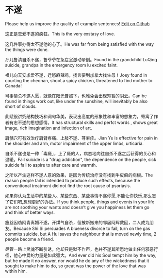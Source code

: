 # 不遂

Please help us improve the quality of example sentences! [Edit on Github](https://github.com/jiyushe/jiyu-example-sentence-source/blob/main/chinese/busui.md)

<p><span class="chinese">这正是恋爱不遂的疯狂。</span><span class="english">This is the very exstasy of love.</span></p>

<p><span class="chinese">这几件事办得太不遂他的心了。</span><span class="english">He was far from being satisfied with the way the things were done.</span></p>

<p><span class="chinese">孙儿鲁清自杀不遂，鲁爷爷在急症室激动晕倒。</span><span class="english">Found in the grandchild LuQing suicide, grandpa in the emergency room lu excited faint.</span></p>

<p><span class="chinese">祖儿向天安求爱不遂，迁怒麻辣鸡，扬言要到加拿大找生母！</span><span class="english">Joey found in courting the cheonan, shoot a spicy chicken, threatened to find mother to Canada!</span></p>

<p><span class="chinese">可事情总不遂人愿，就像在阳光普照下，也难免会出现短暂的阴云。</span><span class="english">Can be found in things work out, like under the sunshine, will inevitably be also short of clouds.</span></p>

<p><span class="chinese">此赋很讲究结构技巧和词句华美，表现出高度的形象性和丰富的想象力，寄寓了作者有志不遂的思想感情。</span><span class="english">It has structural skills and perfct words , shows great image, rich imagination and infection of art.</span></p>

<p><span class="chinese">肩髃穴可有效治疗肩臂疼痛、上肢不遂、荨麻疹。</span><span class="english">Jian Yu is effective for pain in the shoulder and arm, motor impairment of the upper limbs, urticaria.</span></p>

<p><span class="chinese">自杀不遂也是一种「毒瘾」，上了瘾的人，病态地向往自杀不遂之后获得的关心和温暖。</span><span class="english">Fail suicide is a "drug addiction", the dependence on the people, sick suicide fail to aspire to after care and warmth.</span></p>

<p><span class="chinese">之所以产生这样不遂人意的效果，是因为传统治疗没有找到牛皮癣的病根。</span><span class="english">The reason people fail is intended to produce such effects, because the conventional treatment did not find the root cause of psoriasis.</span></p>

<p><span class="chinese">如果你认为生活中的某些人、某些东西、某些事情不遂你愿,不能让你快乐,那么忘了它们吧,想想更好的办法。</span><span class="english">If you think people, things and events in your life are not soothing your wants and doesn’t give you happiness let them go and think of better ways.</span></p>

<p><span class="chinese">施丝因劝阿青离婚不遂，开煤气自杀，但被新搬来的邻居阿辉救回，二人成为朋友。</span><span class="english">Because Shi Si persuades A blueness divorce to fail, turn on the gas commits suicide, but A Hui saves the neighbour that is moved newly time, 2 people become a friend.</span></p>

<p><span class="chinese">尽管一路上灵魂不断引诱，他却只是默不作声，也并不遂其所愿地做出任何邪恶行径，他心中爱的力量是如此强大。</span><span class="english">And ever did his Soul tempt him by the way, but he made it no answer, nor would he do any of the wickedness that it sought to make him to do, so great was the power of the love that was within him.</span></p>

